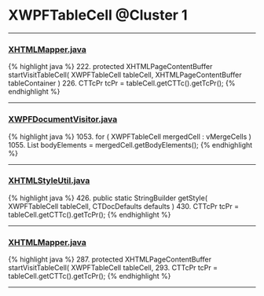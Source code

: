 # XWPFTableCell @Cluster 1

***

### [XHTMLMapper.java](https://searchcode.com/codesearch/view/12208722/)
{% highlight java %}
222. protected XHTMLPageContentBuffer startVisitTableCell( XWPFTableCell tableCell, XHTMLPageContentBuffer tableContainer )
226.     CTTcPr tcPr = tableCell.getCTTc().getTcPr();
{% endhighlight %}

***

### [XWPFDocumentVisitor.java](https://searchcode.com/codesearch/view/96672565/)
{% highlight java %}
1053. for ( XWPFTableCell mergedCell : vMergeCells )
1055.     List<IBodyElement> bodyElements = mergedCell.getBodyElements();
{% endhighlight %}

***

### [XHTMLStyleUtil.java](https://searchcode.com/codesearch/view/12208720/)
{% highlight java %}
426. public static StringBuilder getStyle( XWPFTableCell tableCell, CTDocDefaults defaults )
430.     CTTcPr tcPr = tableCell.getCTTc().getTcPr();
{% endhighlight %}

***

### [XHTMLMapper.java](https://searchcode.com/codesearch/view/96673266/)
{% highlight java %}
287. protected XHTMLPageContentBuffer startVisitTableCell( XWPFTableCell tableCell,
293.     CTTcPr tcPr = tableCell.getCTTc().getTcPr();
{% endhighlight %}

***


